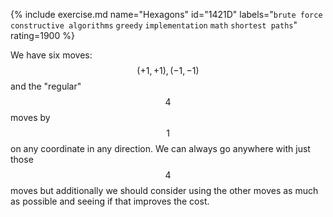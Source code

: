 {% include exercise.md name="Hexagons" id="1421D" labels="`brute force` `constructive algorithms` `greedy` `implementation` `math` `shortest paths`" rating=1900 %}

We have six moves: $$(+1, +1), (-1, -1)$$ and the "regular" $$4$$ moves by $$1$$ on any coordinate in any direction.  We can always go anywhere with just those $$4$$ moves but additionally we should consider using the other moves as much as possible and seeing if that improves the cost.
